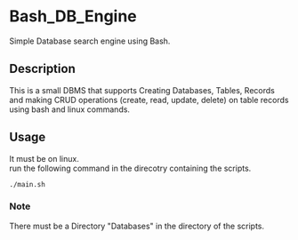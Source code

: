 # Bash_DB_Engine
Simple Database search engine using Bash.

## Description

This is a small DBMS that supports Creating Databases, Tables, Records and making CRUD operations (create, read, update, delete) on table records using bash and linux commands.

## Usage
It must be on linux.  
run the following command in the direcotry containing the scripts.

` ./main.sh `
### Note

There must be a Directory  "Databases" in the directory of the scripts.


